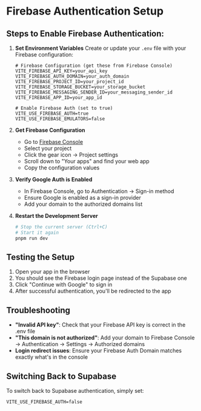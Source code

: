 # Firebase Authentication Setup

## Steps to Enable Firebase Authentication:

1. **Set Environment Variables**
   Create or update your `.env` file with your Firebase configuration:

   ```env
   # Firebase Configuration (get these from Firebase Console)
   VITE_FIREBASE_API_KEY=your_api_key
   VITE_FIREBASE_AUTH_DOMAIN=your_auth_domain
   VITE_FIREBASE_PROJECT_ID=your_project_id
   VITE_FIREBASE_STORAGE_BUCKET=your_storage_bucket
   VITE_FIREBASE_MESSAGING_SENDER_ID=your_messaging_sender_id
   VITE_FIREBASE_APP_ID=your_app_id
   
   # Enable Firebase Auth (set to true)
   VITE_USE_FIREBASE_AUTH=true
   VITE_USE_FIREBASE_EMULATORS=false
   ```

2. **Get Firebase Configuration**
   - Go to [Firebase Console](https://console.firebase.google.com)
   - Select your project
   - Click the gear icon → Project settings
   - Scroll down to "Your apps" and find your web app
   - Copy the configuration values

3. **Verify Google Auth is Enabled**
   - In Firebase Console, go to Authentication → Sign-in method
   - Ensure Google is enabled as a sign-in provider
   - Add your domain to the authorized domains list

4. **Restart the Development Server**
   ```bash
   # Stop the current server (Ctrl+C)
   # Start it again
   pnpm run dev
   ```

## Testing the Setup

1. Open your app in the browser
2. You should see the Firebase login page instead of the Supabase one
3. Click "Continue with Google" to sign in
4. After successful authentication, you'll be redirected to the app

## Troubleshooting

- **"Invalid API key"**: Check that your Firebase API key is correct in the .env file
- **"This domain is not authorized"**: Add your domain to Firebase Console → Authentication → Settings → Authorized domains
- **Login redirect issues**: Ensure your Firebase Auth Domain matches exactly what's in the console

## Switching Back to Supabase

To switch back to Supabase authentication, simply set:
```env
VITE_USE_FIREBASE_AUTH=false
```